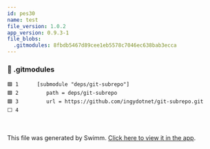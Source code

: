 ```yaml
---
id: pes30
name: test
file_version: 1.0.2
app_version: 0.9.3-1
file_blobs:
  .gitmodules: 8fbdb5467d89cee1eb5578c7046ec638bab3ecca
---
```


<!-- NOTE-swimm-snippet: the lines below link your snippet to Swimm -->
### 📄 .gitmodules
```gitmodules
🟩 1      [submodule "deps/git-subrepo"]
🟩 2      	path = deps/git-subrepo
🟩 3      	url = https://github.com/ingydotnet/git-subrepo.git
⬜ 4      
```

<br/>

This file was generated by Swimm. [Click here to view it in the app](https://swimm-web-app.web.app/repos/Z2l0aHViJTNBJTNBYXplcm90aGNvcmUtd290bGslM0ElM0FtYW96U3dpbW0=/docs/pes30).